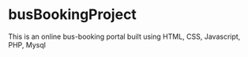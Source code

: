 # busBookingProject
This is an online bus-booking portal built using HTML, CSS, Javascript, PHP, Mysql
